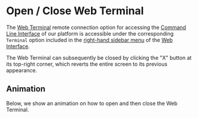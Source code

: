 # Open / Close Web Terminal

The [Web Terminal](../web-terminal.md) remote connection option for accessing the [Command Line Interface](../../cli/overview.md) of our platform is accessible under the corresponding `Terminal` option included in the [right-hand sidebar menu](../../ui/right-sidebar.md) of the [Web Interface](../../ui/overview.md).

The Web Terminal can subsequently be closed by clicking the "X" button at its top-right corner, which reverts the entire screen to its previous appearance.

## Animation

Below, we show an animation on how to open and then close the Web Terminal.

<img data-gifffer="/images/open-close-web-terminal.gif" />
